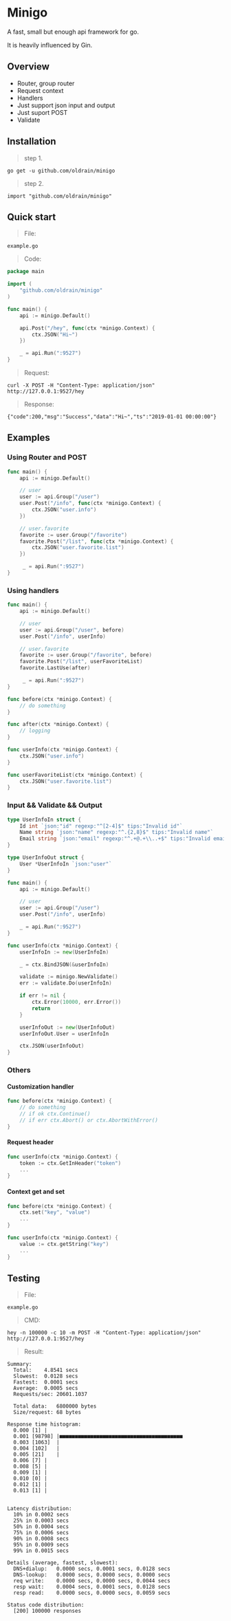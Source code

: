 # Minigo
A fast, small but enough api framework for go.

It is heavily influenced by Gin.
## Overview
* Router, group router
* Request context
* Handlers
* Just support json input and output
* Just suport POST
* Validate
## Installation
> step 1.

    go get -u github.com/oldrain/minigo

> step 2.

    import "github.com/oldrain/minigo"

## Quick start
> File:

    example.go

> Code:

```go
package main

import (
    "github.com/oldrain/minigo"
)

func main() {
    api := minigo.Default()

    api.Post("/hey", func(ctx *minigo.Context) {
        ctx.JSON("Hi~")
    })

    _ = api.Run(":9527")
}
```

> Request:

    curl -X POST -H "Content-Type: application/json" http://127.0.0.1:9527/hey

> Response:

    {"code":200,"msg":"Success","data":"Hi~","ts":"2019-01-01 00:00:00"}

## Examples
### Using Router and POST
```go
func main() {
    api := minigo.Default()

    // user
    user := api.Group("/user")
    user.Post("/info", func(ctx *minigo.Context) {
        ctx.JSON("user.info")
    })

    // user.favorite
    favorite := user.Group("/favorite")
    favorite.Post("/list", func(ctx *minigo.Context) {
        ctx.JSON("user.favorite.list")
    })

     _ = api.Run(":9527")
}
```
### Using handlers
```go
func main() {
    api := minigo.Default()

    // user
    user := api.Group("/user", before)
    user.Post("/info", userInfo)

    // user.favorite
    favorite := user.Group("/favorite", before)
    favorite.Post("/list", userFavoriteList)
    favorite.LastUse(after)

     _ = api.Run(":9527")
}

func before(ctx *minigo.Context) {
    // do something
}

func after(ctx *minigo.Context) {
    // logging
}

func userInfo(ctx *minigo.Context) {
    ctx.JSON("user.info")
}

func userFavoriteList(ctx *minigo.Context) {
    ctx.JSON("user.favorite.list")
}

```
### Input && Validate && Output
```go
type UserInfoIn struct {
	Id int `json:"id" regexp:"^[2-4]$" tips:"Invalid id"`
	Name string `json:"name" regexp:"^.{2,8}$" tips:"Invalid name"`
	Email string `json:"email" regexp:"^.+@.+\\..+$" tips:"Invalid email"`
}

type UserInfoOut struct {
	User *UserInfoIn `json:"user"`
}

func main() {
	api := minigo.Default()

	// user
	user := api.Group("/user")
	user.Post("/info", userInfo)

	_ = api.Run(":9527")
}

func userInfo(ctx *minigo.Context) {
	userInfoIn := new(UserInfoIn)

	_ = ctx.BindJSON(&userInfoIn)

	validate := minigo.NewValidate()
	err := validate.Do(userInfoIn)

	if err != nil {
		ctx.Error(10000, err.Error())
		return
	}

	userInfoOut := new(UserInfoOut)
	userInfoOut.User = userInfoIn

	ctx.JSON(userInfoOut)
}
```
### Others
#### Customization handler
```go
func before(ctx *minigo.Context) {
    // do something
    // if ok ctx.Continue()
    // if err ctx.Abort() or ctx.AbortWithError()
}
```
#### Request header
```go
func userInfo(ctx *minigo.Context) {
    token := ctx.GetInHeader("token")
    ...
}
```
#### Context get and set
```go
func before(ctx *minigo.Context) {
    ctx.set("key", "value")
    ...
}

func userInfo(ctx *minigo.Context) {
    value := ctx.getString("key")
    ...
}
```
## Testing
> File:

    example.go

> CMD:

    hey -n 100000 -c 10 -m POST -H "Content-Type: application/json" http://127.0.0.1:9527/hey

> Result:

```
Summary:
  Total:	4.8541 secs
  Slowest:	0.0128 secs
  Fastest:	0.0001 secs
  Average:	0.0005 secs
  Requests/sec:	20601.1037

  Total data:	6800000 bytes
  Size/request:	68 bytes

Response time histogram:
  0.000 [1]	|
  0.001 [98798]	|■■■■■■■■■■■■■■■■■■■■■■■■■■■■■■■■■■■■■■■■
  0.003 [1063]	|
  0.004 [102]	|
  0.005 [21]	|
  0.006 [7]	|
  0.008 [5]	|
  0.009 [1]	|
  0.010 [0]	|
  0.012 [1]	|
  0.013 [1]	|


Latency distribution:
  10% in 0.0002 secs
  25% in 0.0003 secs
  50% in 0.0004 secs
  75% in 0.0006 secs
  90% in 0.0008 secs
  95% in 0.0009 secs
  99% in 0.0015 secs

Details (average, fastest, slowest):
  DNS+dialup:	0.0000 secs, 0.0001 secs, 0.0128 secs
  DNS-lookup:	0.0000 secs, 0.0000 secs, 0.0000 secs
  req write:	0.0000 secs, 0.0000 secs, 0.0044 secs
  resp wait:	0.0004 secs, 0.0001 secs, 0.0128 secs
  resp read:	0.0000 secs, 0.0000 secs, 0.0059 secs

Status code distribution:
  [200]	100000 responses
```